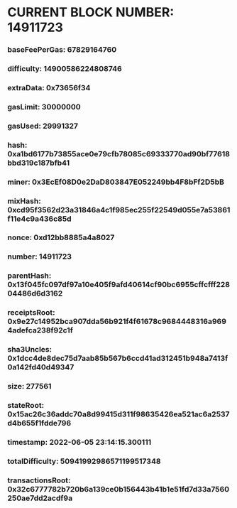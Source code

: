 # CURRENT BLOCK NUMBER: 14911723

### baseFeePerGas: 67829164760
### difficulty: 14900586224808746
### extraData: 0x73656f34
### gasLimit: 30000000
### gasUsed: 29991327
### hash: 0xa1bd6177b73855ace0e79cfb78085c69333770ad90bf77618bbd319c187bfb41
### miner: 0x3EcEf08D0e2DaD803847E052249bb4F8bFf2D5bB
### mixHash: 0xcd95f3562d23a31846a4c1f985ec255f22549d055e7a53861f11e4c9a436c85d
### nonce: 0xd12bb8885a4a8027
### number: 14911723
### parentHash: 0x13f045fc097df97a10e405f9afd40614cf90bc6955cffcfff22804486d6d3162
### receiptsRoot: 0x9e27c14952bca907dda56b921f4f61678c9684448316a9694adefca238f92c1f
### sha3Uncles: 0x1dcc4de8dec75d7aab85b567b6ccd41ad312451b948a7413f0a142fd40d49347
### size: 277561
### stateRoot: 0x15ac26c36addc70a8d99415d311f98635426ea521ac6a2537d4b655f1fdde796
### timestamp: 2022-06-05 23:14:15.300111
### totalDifficulty: 50941992986571199517348
### transactionsRoot: 0x32c6777782b720b6a139ce0b156443b41b1e51fd7d33a7560250ae7dd2acdf9a
